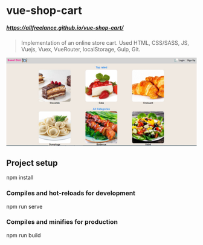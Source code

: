 # vue-shop-cart
##### https://allfreelance.github.io/vue-shop-cart/

> Implementation of an online store cart.
> Used HTML, CSS/SASS, JS, Vuejs, Vuex, VueRouter, localStorage, Gulp, Git.

[![](https://github.com/allfreelance/vue-shop-cart/blob/main/screen.jpg)](https://allfreelance.github.io/vue-shop-cart/)

## Project setup
npm install

### Compiles and hot-reloads for development
npm run serve

### Compiles and minifies for production
npm run build

